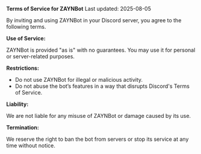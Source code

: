 **Terms of Service for ZAYNBot**
Last updated: 2025-08-05

By inviting and using ZAYNBot in your Discord server, you agree to the following terms.

**Use of Service:**

ZAYNBot is provided "as is" with no guarantees. You may use it for personal or server-related purposes.

**Restrictions:**

- Do not use ZAYNBot for illegal or malicious activity.
- Do not abuse the bot’s features in a way that disrupts Discord's Terms of Service.

**Liability:**

We are not liable for any misuse of ZAYNBot or damage caused by its use.

**Termination:**

We reserve the right to ban the bot from servers or stop its service at any time without notice.
